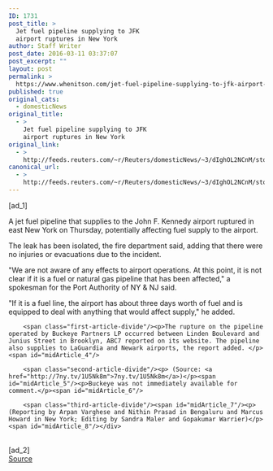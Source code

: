 ```yaml
---
ID: 1731
post_title: >
  Jet fuel pipeline supplying to JFK
  airport ruptures in New York
author: Staff Writer
post_date: 2016-03-11 03:37:07
post_excerpt: ""
layout: post
permalink: >
  https://www.whenitson.com/jet-fuel-pipeline-supplying-to-jfk-airport-ruptures-in-new-york/
published: true
original_cats:
  - domesticNews
original_title:
  - >
    Jet fuel pipeline supplying to JFK
    airport ruptures in New York
original_link:
  - >
    http://feeds.reuters.com/~r/Reuters/domesticNews/~3/dIghOL2NCnM/story01.htm
canonical_url:
  - >
    http://feeds.reuters.com/~r/Reuters/domesticNews/~3/dIghOL2NCnM/story01.htm
---
```

 [ad_1]
<br><div id="articleText">
<span id="midArticle_start"/>

<span class="focusParagraph" readability="4"><p><span class="articleLocatio&lt;/span&gt;n">A jet fuel pipeline that supplies to the John F. Kennedy airport ruptured in east New York on Thursday, potentially affecting fuel supply to the airport.</span></p></span><span id="midArticle_0"/><p>The leak has been isolated, the fire department said, adding that there were no injuries or evacuations due to the incident.</p><span id="midArticle_1"/><p>"We are not aware of any effects to airport operations. At this point, it is not clear if it is a fuel or natural gas pipeline that has been affected," a spokesman for the Port Authority of NY &amp; NJ said. </p><span id="midArticle_2"/><p>"If it is a fuel line, the airport has about three days worth of fuel and is equipped to deal with anything that would affect supply," he added.</p><span id="midArticle_3"/>
        
        <span class="first-article-divide"/><p>The rupture on the pipeline operated by Buckeye Partners LP occurred between Linden Boulevard and Junius Street in Brooklyn, ABC7 reported on its website. The pipeline also supplies to LaGuardia and Newark airports, the report added. </p><span id="midArticle_4"/>
        
        <span class="second-article-divide"/><p> (Source: <a href="http://7ny.tv/1U5Nk8m">7ny.tv/1U5Nk8m</a>)</p><span id="midArticle_5"/><p>Buckeye was not immediately available for comment.</p><span id="midArticle_6"/>
        
        <span class="third-article-divide"/><span id="midArticle_7"/><p> (Reporting by Arpan Varghese and Nithin Prasad in Bengaluru and Marcus Howard in New York; Editing by Sandra Maler and Gopakumar Warrier)</p><span id="midArticle_8"/></div>
<br>[ad_2]
<br><a href="http://feeds.reuters.com/~r/Reuters/domesticNews/~3/dIghOL2NCnM/story01.htm">Source </a>